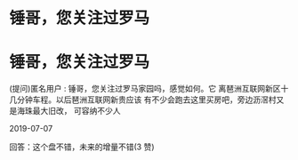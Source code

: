 # 锤哥，您关注过罗马

# 锤哥，您关注过罗马

(提问)匿名用户 : 锤哥，您关注过罗马家园吗，感觉如何。它 离琶洲互联网新区十几分钟车程。以后琶洲互联网新贵应该 有不少会跑去这里买房吧，旁边沥滘村又是海珠最大旧改， 可容纳不少人

2019-07-07

回答：这个盘不错，未来的增量不错(3 赞)